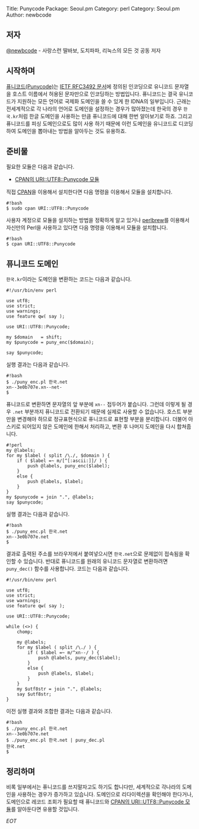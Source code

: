 Title:    Punycode
Package:  Seoul.pm
Category: perl
Category: Seoul.pm
Author:   newbcode

저자
-----

[@newbcode][twitter-newbcode] -  사랑스런 딸바보, 도치파파, 리눅스의 모든 것 공동 저자


시작하며
---------

[퓨니코드(Punycode)][wiki-punycode]는 [IETF RFC3492 문서][rfc-3492]에 정의된 인코딩으로
유니코드 문자열을 호스트 이름에서 허용된 문자만으로 인코딩하는 방법입니다.
퓨니코드는 결국 유니코드가 지원하는 모든 언어로 국제화 도메인을 쓸 수 있게 한 IDNA의 일부입니다.
근래는 전세계적으로 각 나라의 언어로 도메인을 설정하는 경우가 많아졌는데
한국의 경우 `한국.kr`처럼 한글 도메인을 사용하는 만큼 퓨니코드에 대해 한번 알아보기로 하죠.
그리고 퓨니코드를 피싱 도메인으로도 많이 사용 하기 때문에 이런 도메인을
유니코드로 디코딩하여 도메인을 뽑아내는 방법을 알아두는 것도 유용하죠.


준비물
-------

필요한 모듈은 다음과 같습니다.

- [CPAN의 URI::UTF8::Punycode 모듈][cpan-uri-utf8-punycode]

직접 [CPAN][cpan]을 이용해서 설치한다면 다음 명령을 이용해서 모듈을 설치합니다.

    #!bash
    $ sudo cpan URI::UTF8::Punycode

사용자 계정으로 모듈을 설치하는 방법을 정확하게 알고 있거나
[perlbrew][home-perlbrew]를 이용해서 자신만의 Perl을 사용하고 있다면
다음 명령을 이용해서 모듈을 설치합니다.

    #!bash
    $ cpan URI::UTF8::Punycode


퓨니코드 도메인
----------------

`한국.kr`이라는 도메인을 변환하는 코드는 다음과 같습니다.

    #!/usr/bin/env perl

    use utf8;
    use strict;
    use warnings;
    use feature qw( say );

    use URI::UTF8::Punycode;

    my $domain   = shift;
    my $punycode = puny_enc($domain);

    say $punycode;

실행 결과는 다음과 같습니다.

    #!bash
    $ ./puny_enc.pl 한국.net
    xn--3e0b707e.xn--net-
    $

퓨니코드로 변환하면 문자열의 앞 부분에 `xn--` 접두어가 붙습니다.
그런데 이렇게 될 경우 `.net` 부분까지 퓨니코드로 전환되기 때문에 실제로 사용할 수 없습니다.
호스트 부분만을 변경해야 하므로 정규표현식으로 퓨니코드로 표현할 부분을 분리합니다.
더불어 아스키로 되어있지 않은 도메인에 한해서 처리하고,
변환 후 나머지 도메인을 다시 합쳐줍니다.

    #!perl
    my @labels;
    for my $label ( split /\./, $domain ) {
        if ( $label =~ m/[^[:ascii:]]/ ) {
            push @labels, puny_enc($label);
        }
        else {
            push @labels, $label;
        }
    }
    my $punycode = join ".", @labels;
    say $punycode;

실행 결과는 다음과 같습니다.

    #!bash
    $ ./puny_enc.pl 한국.net
    xn--3e0b707e.net
    $

결과로 출력된 주소를 브라우저에서 붙여넣으시면 `한국.net`으로 문제없이 접속됨을 확인할 수 있습니다.
반대로 퓨니코드를 원래의 유니코드 문자열로 변환하려면 `puny_dec()` 함수를 사용합니다.
코드는 다음과 같습니다.

    #!/usr/bin/env perl

    use utf8;
    use strict;
    use warnings;
    use feature qw( say );

    use URI::UTF8::Punycode;

    while (<>) {
        chomp;

        my @labels;
        for my $label ( split /\./ ) {
            if ( $label =~ m/^xn--/ ) {
                push @labels, puny_dec($label);
            }
            else {
                push @labels, $label;
            }
        }
        my $utf8str = join ".", @labels;
        say $utf8str;
    }

이전 실행 결과와 조합한 결과는 다음과 같습니다.

    #!bash
    $ ./puny_enc.pl 한국.net
    xn--3e0b707e.net
    $ ./puny_enc.pl 한국.net | puny_dec.pl
    한국.net
    $


정리하며
---------

비록 일부에서는 퓨니코드를 쓰지말자고도 하기도 합니다만,
세계적으로 각나라의 도메인을 사용하는 경우가 증가하고 있습니다.
도메인으로 리다이렉션을 확인해야 한다거나,
도메인으로 레코드 조회가 필요할 때 퓨니코드와
[CPAN의 URI::UTF8::Punycode 모듈][cpan-uri-utf8-punycode]를 알아둔다면 유용할 것입니다.

_EOT_


[cpan-uri-utf8-punycode]:   https://metacpan.org/pod/URI::UTF8::Punycode
[cpan]:                     http://www.cpan.org/
[home-perlbrew]:            http://perlbrew.pl/
[rfc-3492]:                 https://tools.ietf.org/html/rfc3492
[twitter-newbcode]:         http://twitter.com/#!/newbcode
[wiki-punycode]:            https://en.wikipedia.org/wiki/Punycode
